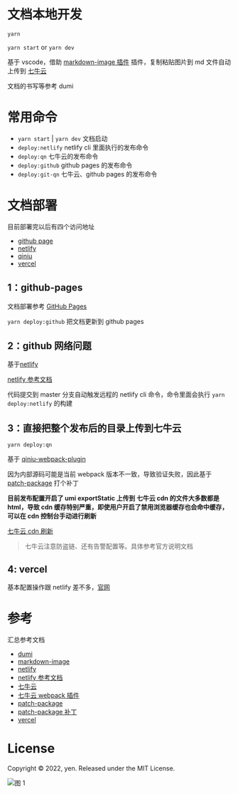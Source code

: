 # 文档本地开发

`yarn`

`yarn start` or `yarn dev`

基于 vscode，借助 [markdown-image 插件](https://github.com/imlinhanchao/vsc-markdown-image/blob/HEAD/README.zh-cn.md) 插件，复制粘贴图片到 md 文件自动上传到 [七牛云](https://portal.qiniu.com/home)

文档的书写等参考 dumi

# 常用命令

- `yarn start` | `yarn dev` 文档启动
- `deploy:netlify` netlify cli 里面执行的发布命令
- `deploy:qn` 七牛云的发布命令
- `deploy:github` github pages 的发布命令
- `deploy:git-qn` 七牛云、github pages 的发布命令

# 文档部署

目前部署完以后有四个访问地址

- [github page](https://killdada.github.io/y-blog/)
- [netlify](https://yenblog.netlify.app/)
- [qiniu](http://qiniu.yenmysoft.com.cn/y-blog/)
- [vercel](https://www.yenmysoft.com.cn/)

## 1：github-pages

文档部署参考 [GitHub Pages](https://d.umijs.org/zh-CN/guide/faq#%E9%83%A8%E7%BD%B2%E5%88%B0github-pages)

`yarn deploy:github` 把文档更新到 github pages

## 2：github 网络问题

基于[netlify](https://www.netlify.com/)

[netlify 参考文档](https://juejin.cn/post/6844904100329422861)

代码提交到 master 分支自动触发远程的 netlify cli 命令，命令里面会执行 `yarn deploy:netlify` 的构建

## 3：直接把整个发布后的目录上传到七牛云

`yarn deploy:qn`

基于 [qiniu-webpack-plugin](https://github.com/zzetao/qiniu-webpack-plugin)

因为内部源码可能是当前 webpack 版本不一致，导致验证失败，因此基于 [patch-package](https://www.npmjs.com/package/patch-package) 打个补丁

**目前发布配置开启了 umi exportStatic 上传到 七牛云 cdn 的文件大多数都是 html，导致 cdn 缓存特别严重，即使用户开启了禁用浏览器缓存也会命中缓存，可以在 cdn 控制台手动进行刷新**

[七牛云 cdn 刷新](https://portal.qiniu.com/cdn/refresh-prefetch)

> 七牛云注意防盗链、还有告警配置等。具体参考官方说明文档

## 4: vercel

基本配置操作跟 netlify 差不多，[官网](https://vercel.com/)

# 参考

汇总参考文档

- [dumi](https://d.umijs.org/zh-CN)
- [markdown-image](https://github.com/imlinhanchao/vsc-markdown-image/blob/HEAD/README.zh-cn.md)
- [netlify](https://www.netlify.com/)
- [netlify 参考文档](https://juejin.cn/post/6844904100329422861)
- [七牛云](https://portal.qiniu.com/home)
- [七牛云 webpack 插件](https://github.com/zzetao/qiniu-webpack-plugin)
- [patch-package](https://www.npmjs.com/package/patch-package)
- [patch-package 补丁](https://juejin.cn/post/6962554654643191815)
- [vercel](https://vercel.com/)

# License

Copyright © 2022, yen. Released under the MIT License.

![图 1](http://qiniu.yenmysoft.com.cn/y-blog-images//e1aeba16cabad62582f8f35334e1300d78ee6eee2535ce745e884a5224e88c9c.png)

